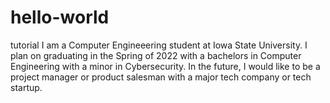 # hello-world
tutorial
I am a Computer Engineeering student at Iowa State University. I plan on graduating in the Spring of 2022 with a bachelors in Computer Engineering with a minor in Cybersecurity. In the future, I would like to be a project manager or product salesman with a major tech company or tech startup.
